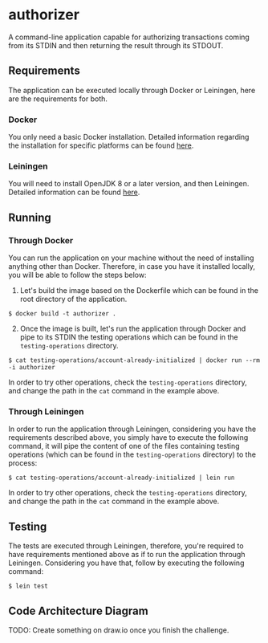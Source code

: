 # authorizer

A command-line application capable for authorizing transactions coming from its STDIN and then returning the result through its STDOUT.

## Requirements

The application can be executed locally through Docker or Leiningen, here are the requirements for both.

### Docker

You only need a basic Docker installation. Detailed information regarding the installation for specific platforms can be found [here](https://docs.docker.com/install/).

### Leiningen

You will need to install OpenJDK 8 or a later version, and then Leiningen. Detailed information can be found [here](https://leiningen.org/).

## Running

### Through Docker

You can run the application on your machine without the need of installing anything other than Docker. Therefore, in case you have it installed locally, you will be able to follow the steps below:

1. Let's build the image based on the Dockerfile which can be found in the root directory of the application.

```
$ docker build -t authorizer .
```

2. Once the image is built, let's run the application through Docker and pipe to its STDIN the testing operations which can be found in the `testing-operations` directory.

```
$ cat testing-operations/account-already-initialized | docker run --rm -i authorizer
```

In order to try other operations, check the `testing-operations` directory, and change the path in the `cat` command in the example above.

### Through Leiningen

In order to run the application through Leiningen, considering you have the requirements described above, you simply have to execute the following command, it will pipe the content of one of the files containing testing operations (which can be found in the `testing-operations` directory) to the process:

    $ cat testing-operations/account-already-initialized | lein run

In order to try other operations, check the `testing-operations` directory, and change the path in the `cat` command in the example above.

## Testing

The tests are executed through Leiningen, therefore, you're required to have requirements mentioned above as if to run the application through Leiningen. Considering you have that, follow by executing the following command:

    $ lein test

## Code Architecture Diagram

TODO: Create something on draw.io once you finish the challenge.